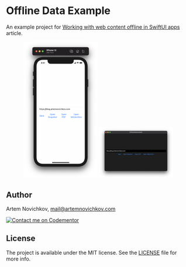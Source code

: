 
# Offline Data Example

An example project for [Working with web content offline in SwiftUI apps](https://blog.artemnovichkov.com/swiftui-offline) article.

<p align="center">
  <img src="./.github/screenshot_ios.png" width=40%/>
  <img src="./.github/screenshot_mac.png" width=40%/>
</p>

## Author

Artem Novichkov, mail@artemnovichkov.com

[![Contact me on Codementor](https://www.codementor.io/m-badges/artemnovichkov/im-a-cm-b.svg)](https://www.codementor.io/@artemnovichkov?refer=badge)

## License

The project is available under the MIT license. See the [LICENSE](./LICENSE) file for more info.